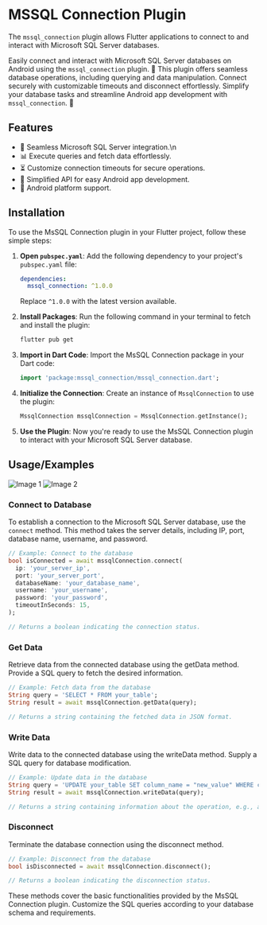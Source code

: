 # MSSQL Connection Plugin

The `mssql_connection` plugin allows Flutter applications to connect to and interact with Microsoft SQL Server databases.

Easily connect and interact with Microsoft SQL Server databases on Android using the `mssql_connection` plugin. 🚀 This plugin offers seamless database operations, including querying and data manipulation. Connect securely with customizable timeouts and disconnect effortlessly. Simplify your database tasks and streamline Android app development with `mssql_connection`. 🔗


## Features

- 🔄 Seamless Microsoft SQL Server integration.\n
- 📊 Execute queries and fetch data effortlessly.
- ⏳ Customize connection timeouts for secure operations.
- 🚀 Simplified API for easy Android app development.
- 🧩 Android platform support.


## Installation


To use the MsSQL Connection plugin in your Flutter project, follow these simple steps:

1. **Open `pubspec.yaml`**: Add the following dependency to your project's `pubspec.yaml` file:

    ```yaml
    dependencies:
      mssql_connection: ^1.0.0
    ```

    Replace `^1.0.0` with the latest version available.

2. **Install Packages**: Run the following command in your terminal to fetch and install the plugin:

    ```bash
    flutter pub get
    ```

3. **Import in Dart Code**: Import the MsSQL Connection package in your Dart code:

    ```dart
    import 'package:mssql_connection/mssql_connection.dart';
    ```

4. **Initialize the Connection**: Create an instance of `MssqlConnection` to use the plugin:

    ```dart
    MssqlConnection mssqlConnection = MssqlConnection.getInstance();
    ```

5. **Use the Plugin**: Now you're ready to use the MsSQL Connection plugin to interact with your Microsoft SQL Server database.


## Usage/Examples
![Image 1](images/image1.jpg) ![Image 2](images/image2.jpg)


### Connect to Database

To establish a connection to the Microsoft SQL Server database, use the `connect` method. This method takes the server details, including IP, port, database name, username, and password.

```dart
// Example: Connect to the database
bool isConnected = await mssqlConnection.connect(
  ip: 'your_server_ip',
  port: 'your_server_port',
  databaseName: 'your_database_name',
  username: 'your_username',
  password: 'your_password',
  timeoutInSeconds: 15,
);

// Returns a boolean indicating the connection status.
```
### Get Data

Retrieve data from the connected database using the getData method. Provide a SQL query to fetch the desired information.

```dart
// Example: Fetch data from the database
String query = 'SELECT * FROM your_table';
String result = await mssqlConnection.getData(query);

// Returns a string containing the fetched data in JSON format.
```

### Write Data

Write data to the connected database using the writeData method. Supply a SQL query for database modification.

```dart
// Example: Update data in the database
String query = 'UPDATE your_table SET column_name = "new_value" WHERE condition';
String result = await mssqlConnection.writeData(query);

// Returns a string containing information about the operation, e.g., affected rows.
```

### Disconnect

Terminate the database connection using the disconnect method.

```dart
// Example: Disconnect from the database
bool isDisconnected = await mssqlConnection.disconnect();

// Returns a boolean indicating the disconnection status.
```

These methods cover the basic functionalities provided by the MsSQL Connection plugin. Customize the SQL queries according to your database schema and requirements.